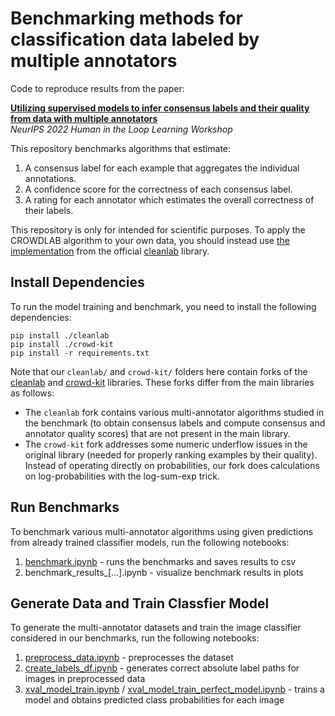 # Benchmarking methods for classification data labeled by multiple annotators

Code to reproduce results from the paper:

**[Utilizing supervised models to infer consensus labels and their quality from data with multiple annotators](https://arxiv.org/abs/2210.06812)**  
*NeurIPS 2022 Human in the Loop Learning Workshop*

This repository benchmarks algorithms that estimate:
1. A consensus label for each example that aggregates the individual annotations.
2. A confidence score for the correctness of each consensus label.
3. A rating for each annotator which estimates the overall correctness of their labels.

This repository is only for intended for scientific purposes. 
To apply the CROWDLAB algorithm to your own data, you should instead use [the implementation](https://docs.cleanlab.ai/stable/tutorials/multiannotator.html) from the official [cleanlab](https://github.com/cleanlab/cleanlab) library.


## Install Dependencies

To run the model training and benchmark, you need to install the following dependencies:
```
pip install ./cleanlab
pip install ./crowd-kit
pip install -r requirements.txt
```

Note that our `cleanlab/` and `crowd-kit/` folders here contain forks of the [cleanlab](https://github.com/cleanlab/cleanlab) and [crowd-kit](https://github.com/Toloka/crowd-kit) libraries. These forks differ from the main libraries as follows:

- The `cleanlab` fork contains various multi-annotator algorithms studied in the benchmark (to obtain consensus labels and compute consensus and annotator quality scores) that are not present in the main library.
- The `crowd-kit` fork addresses some numeric underflow issues in the original library (needed for properly ranking examples by their quality). Instead of operating directly on probabilities, our fork does calculations on log-probabilities with the log-sum-exp trick.

## Run Benchmarks

To benchmark various multi-annotator algorithms using given predictions from already trained classifier models, run the following notebooks:

1. [benchmark.ipynb](2_benchmark.ipynb) - runs the benchmarks and saves results to csv
2. benchmark_results_[...].ipynb - visualize benchmark results in plots

## Generate Data and Train Classfier Model

To generate the multi-annotator datasets and train the image classifier considered in our benchmarks, run the following notebooks:

1. [preprocess_data.ipynb](0_preprocess_data.ipynb) - preprocesses the dataset
2. [create_labels_df.ipynb](0_create_labels_df.ipynb) - generates correct absolute label paths for images in preprocessed data
3. [xval_model_train.ipynb](1_xval_model_train.ipynb) /  [xval_model_train_perfect_model.ipynb](1_xval_model_train_perfect_model.ipynb) - trains a model and obtains predicted class probabilities for each image
